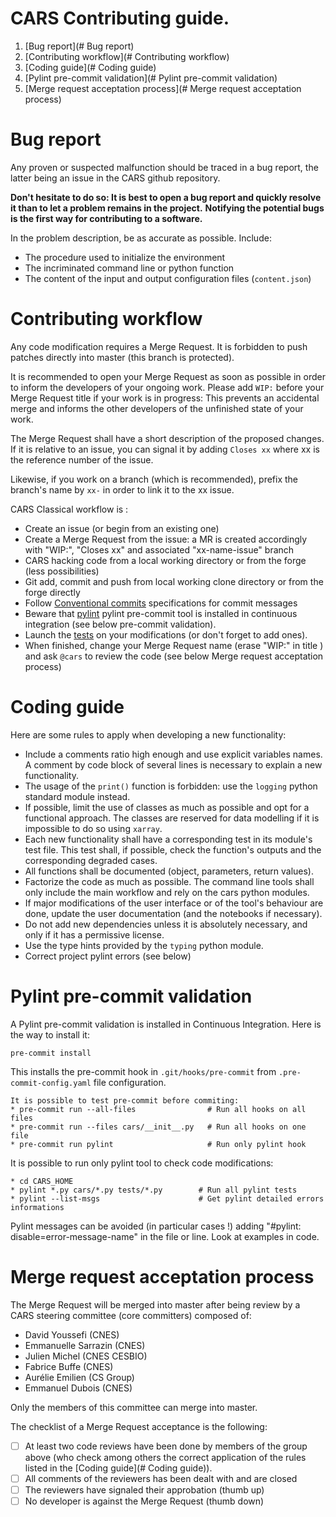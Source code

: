 # **CARS** **Contributing guide**.

1. [Bug report](# Bug report)
2. [Contributing workflow](# Contributing workflow)
3. [Coding guide](# Coding guide)
4. [Pylint pre-commit validation](# Pylint pre-commit validation)
5. [Merge request acceptation process](# Merge request acceptation process)

# Bug report

Any proven or suspected malfunction should be traced in a bug report, the latter being an issue in the CARS github repository.

**Don't hesitate to do so: It is best to open a bug report and quickly resolve it than to let a problem remains in the project.**
**Notifying the potential bugs is the first way for contributing to a software.**

In the problem description, be as accurate as possible. Include:
* The procedure used to initialize the environment
* The incriminated command line or python function
* The content of the input and output configuration files (`content.json`)

# Contributing workflow

Any code modification requires a Merge Request. It is forbidden to push patches directly into master (this branch is protected).

It is recommended to open your Merge Request as soon as possible in order to inform the developers of your ongoing work.
Please add `WIP:` before your Merge Request title if your work is in progress: This prevents an accidental merge and informs the other developers of the unfinished state of your work.

The Merge Request shall have a short description of the proposed changes. If it is relative to an issue, you can signal it by adding `Closes xx` where xx is the reference number of the issue.

Likewise, if you work on a branch (which is recommended), prefix the branch's name by `xx-` in order to link it to the xx issue.

CARS Classical workflow is :
* Create an issue (or begin from an existing one)
* Create a Merge Request from the issue: a MR is created accordingly with "WIP:", "Closes xx" and associated "xx-name-issue" branch
* CARS hacking code from a local working directory or from the forge (less possibilities)
* Git add, commit and push from local working clone directory or from the forge directly
* Follow [Conventional commits](https://www.conventionalcommits.org/) specifications for commit messages
* Beware that [pylint](https://pypi.org/project/pylint/) pylint pre-commit tool is installed in continuous integration (see below pre-commit validation).
* Launch the [tests](./docs/install.rst) on your modifications (or don't forget to add ones).
* When finished, change your Merge Request name (erase "WIP:" in title ) and ask `@cars` to review the code (see below Merge request acceptation process)

# Coding guide

Here are some rules to apply when developing a new functionality:
* Include a comments ratio high enough and use explicit variables names. A comment by code block of several lines is necessary to explain a new functionality.
* The usage of the `print()` function is forbidden: use the `logging` python standard module instead.
* If possible, limit the use of classes as much as possible and opt for a functional approach. The classes are reserved for data modelling if it is impossible to do so using `xarray`.
* Each new functionality shall have a corresponding test in its module's test file. This test shall, if possible, check the function's outputs and the corresponding degraded cases.
* All functions shall be documented (object, parameters, return values).
* Factorize the code as much as possible. The command line tools shall only include the main workflow and rely on the cars python modules.
* If major modifications of the user interface or of the tool's behaviour are done, update the user documentation (and the notebooks if necessary).
* Do not add new dependencies unless it is absolutely necessary, and only if it has a permissive license.
* Use the type hints provided by the `typing` python module.
* Correct project pylint errors (see below)

# Pylint pre-commit validation

A Pylint pre-commit validation is installed in Continuous Integration.
Here is the way to install it:

```
pre-commit install
```
This installs the pre-commit hook in `.git/hooks/pre-commit`  from `.pre-commit-config.yaml` file configuration.
```
It is possible to test pre-commit before commiting:
* pre-commit run --all-files                # Run all hooks on all files
* pre-commit run --files cars/__init__.py   # Run all hooks on one file
* pre-commit run pylint                     # Run only pylint hook
```

It is possible to run only pylint tool to check code modifications:
```
* cd CARS_HOME
* pylint *.py cars/*.py tests/*.py        # Run all pylint tests
* pylint --list-msgs                      # Get pylint detailed errors informations
```

Pylint messages can be avoided (in particular cases !) adding "#pylint: disable=error-message-name" in the file or line.
Look at examples in code.


# Merge request acceptation process

The Merge Request will be merged into master after being review by a CARS steering committee (core committers) composed of:
* David Youssefi (CNES)
* Emmanuelle Sarrazin (CNES)
* Julien Michel (CNES CESBIO)
* Fabrice Buffe (CNES)
* Aurélie Emilien (CS Group)
* Emmanuel Dubois (CNES)

Only the members of this committee can merge into master.

The checklist of a Merge Request acceptance is the following:
* [ ] At least two code reviews have been done by members of the group above (who check among others the correct application of the rules listed in the [Coding guide](# Coding guide)).
* [ ] All comments of the reviewers has been dealt with and are closed
* [ ] The reviewers have signaled their approbation (thumb up)
* [ ] No developer is against the Merge Request (thumb down)
